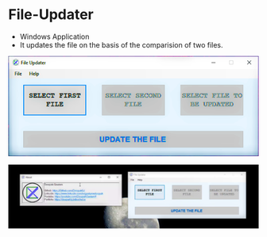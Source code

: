 # File-Updater


* Windows Application
* It updates the file on the basis of the comparision of two files.

![ScreenShot](https://raw.githubusercontent.com/Deepak5j/File-Updater/master/Screenshot1.png)

![ScreenShot](https://raw.githubusercontent.com/Deepak5j/File-Updater/master/Screenshot2.png)
